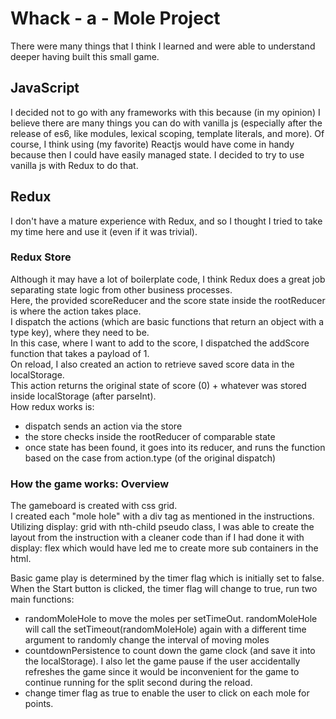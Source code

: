 # Whack - a - Mole Project

There were many things that I think I learned and were able to understand deeper having built this small game. <br/>

## JavaScript

I decided not to go with any frameworks with this because (in my opinion) I believe there are many things you can do with
vanilla js (especially after the release of es6, like modules, lexical scoping, template literals, and more). Of course, I think using (my favorite) Reactjs would have come in handy because then I could have easily managed state. I decided to try to use vanilla js with Redux to do that. <br/>

## Redux

I don't have a mature experience with Redux, and so I thought I tried to take my time here and use it (even if it was trivial). <br/>

### Redux Store

Although it may have a lot of boilerplate code, I think Redux does a great job separating state logic from other business processes. <br/>
Here, the provided scoreReducer and the score state inside the rootReducer is where the action takes place. <br/>
I dispatch the actions (which are basic functions that return an object with a type key), where they need to be. <br/>
In this case, where I want to add to the score, I dispatched the addScore function that takes a payload of 1. <br/>
On reload, I also created an action to retrieve saved score data in the localStorage. <br/>
This action returns the original state of score (0) + whatever was stored inside localStorage (after parseInt). <br/>
How redux works is: <br/>

- dispatch sends an action via the store
- the store checks inside the rootReducer of comparable state
- once state has been found, it goes into its reducer, and runs the function based on the case from action.type (of the original dispatch)

### How the game works: Overview

The gameboard is created with css grid. <br/>
I created each "mole hole" with a div tag as mentioned in the instructions. <br/>
Utilizing display: grid with nth-child pseudo class, I was able to create the layout from the instruction with a cleaner code than if I had done it with display: flex which would have led me to create more sub containers in the html.

Basic game play is determined by the timer flag which is initially set to false. <br/>
When the Start button is clicked, the timer flag will change to true, run two main functions:

- randomMoleHole to move the moles per setTimeOut. randomMoleHole will call the setTimeout(randomMoleHole) again with a different time argument to randomly change the interval of moving moles
- countdownPersistence to count down the game clock (and save it into the localStorage). I also let the game pause if the user accidentally refreshes the game since it would be inconvenient for the game to continue running for the split second during the reload.
- change timer flag as true to enable the user to click on each mole for points.

